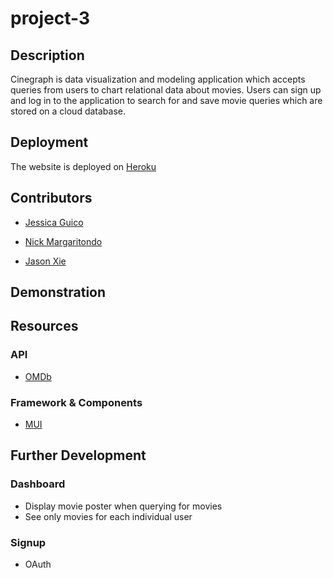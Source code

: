 # project-3

## Description

Cinegraph is data visualization and modeling application which accepts queries from users to chart relational data about movies. Users can sign up and log in to the application to search for and save movie queries which are stored on a cloud database.

## Deployment

The website is deployed on [Heroku](https://movie-data-model.herokuapp.com/)

## Contributors

-   [Jessica Guico](https://github.com/jessicamcg)

-   [Nick Margaritondo](https://github.com/Nickm615)

-   [Jason Xie](https://github.com/jasonluxie)

## Demonstration

## Resources

### API

-   [OMDb](http://www.omdbapi.com/)

### Framework & Components

-   [MUI](https://mui.com/)

## Further Development

### Dashboard

-   Display movie poster when querying for movies
-   See only movies for each individual user

### Signup

-   OAuth
